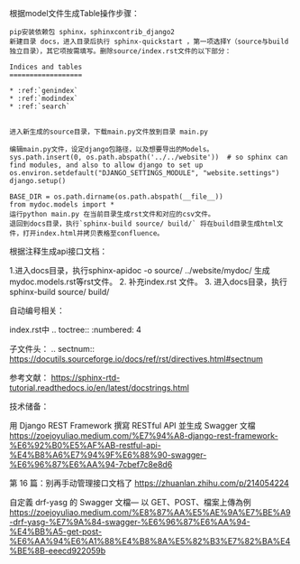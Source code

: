 根据model文件生成Table操作步骤：


    pip安装依赖包 sphinx，sphinxcontrib_django2
    新建目录 docs，进入目录后执行 sphinx-quickstart ，第一项选择Y（source与build独立目录），其它项按需填写。删除source/index.rst文件的以下部分：

    Indices and tables
    ==================

    * :ref:`genindex`
    * :ref:`modindex`
    * :ref:`search`


    进入新生成的source目录，下载main.py文件放到目录 main.py

    编辑main.py文件，设定django包路径，以及想要导出的Models。
    sys.path.insert(0, os.path.abspath('../../website'))  # so sphinx can find modules, and also to allow django to set up
    os.environ.setdefault("DJANGO_SETTINGS_MODULE", "website.settings")
    django.setup()
     
    BASE_DIR = os.path.dirname(os.path.abspath(__file__))
    from mydoc.models import *
    运行python main.py 在当前目录生成rst文件和对应的csv文件。
    退回到docs目录，执行`sphinx-build source/ build/` 将在build目录生成html文件，打开index.html并拷贝表格至confluence。

根据注释生成api接口文档：

   1.进入docs目录，执行sphinx-apidoc -o source/ ../website/mydoc/ 生成 mydoc.models.rst等rst文件。
   2. 补充index.rst 文件。
   3. 进入docs目录，执行sphinx-build source/ build/

自动编号相关：

index.rst中 
.. toctree::
   :numbered: 4

子文件头：
.. sectnum::
https://docutils.sourceforge.io/docs/ref/rst/directives.html#sectnum

参考文献： https://sphinx-rtd-tutorial.readthedocs.io/en/latest/docstrings.html

技术储备：

用 Django REST Framework 撰寫 RESTful API 並生成 Swagger 文檔
https://zoejoyuliao.medium.com/%E7%94%A8-django-rest-framework-%E6%92%B0%E5%AF%AB-restful-api-%E4%B8%A6%E7%94%9F%E6%88%90-swagger-%E6%96%87%E6%AA%94-7cbef7c8e8d6

第 16 篇：别再手动管理接口文档了
https://zhuanlan.zhihu.com/p/214054224

自定義 drf-yasg 的 Swagger 文檔— 以 GET、POST、檔案上傳為例
https://zoejoyuliao.medium.com/%E8%87%AA%E5%AE%9A%E7%BE%A9-drf-yasg-%E7%9A%84-swagger-%E6%96%87%E6%AA%94-%E4%BB%A5-get-post-%E6%AA%94%E6%A1%88%E4%B8%8A%E5%82%B3%E7%82%BA%E4%BE%8B-eeecd922059b